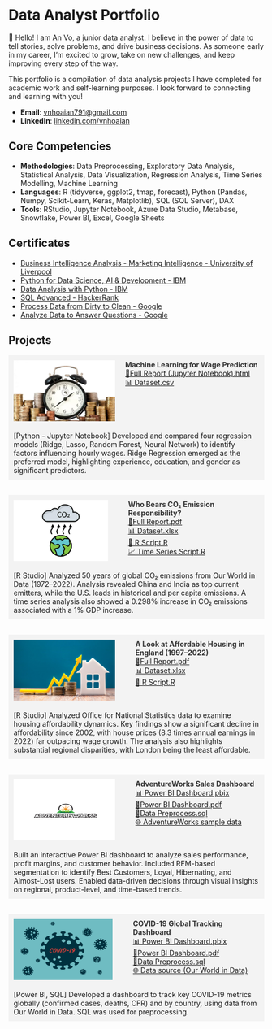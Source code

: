# Data Analyst Portfolio
 
👋 Hello!
I am An Vo, a junior data analyst. I believe in the power of data to tell stories, solve problems, and drive business decisions. As someone early in my career, I’m excited to grow, take on new challenges, and keep improving every step of the way.

This portfolio is a compilation of data analysis projects I have completed for academic work and self-learning purposes.
I look forward to connecting and learning with you!

- **Email**: [vnhoaian791@gmail.com](vnhoaian791@gmail.com)
- **LinkedIn**: [linkedin.com/vnhoaian](https://www.linkedin.com/in/vnhoaian/)

## Core Competencies

- **Methodologies**: Data Preprocessing, Exploratory Data Analysis, Statistical Analysis, Data Visualization, Regression Analysis, Time Series Modelling, Machine Learning 
- **Languages**: R (tidyverse, ggplot2, tmap, forecast), Python (Pandas, Numpy, Scikit-Learn, Keras, Matplotlib), SQL (SQL Server), DAX
- **Tools**: RStudio, Jupyter Notebook, Azure Data Studio, Metabase, Snowflake, Power BI, Excel, Google Sheets

## Certificates

- [Business Intelligence Analysis - Marketing Intelligence - University of Liverpool](https://space.springpod.com/certificate/7vmczuz237nj/share)
- [Python for Data Science, AI & Development - IBM](https://www.coursera.org/account/accomplishments/certificate/FMBE4JEQ4GRB)
- [Data Analysis with Python - IBM](https://www.coursera.org/account/accomplishments/certificate/AEPCPMR8L3AL)
- [SQL Advanced - HackerRank](https://www.hackerrank.com/certificates/4b6347a58d65)
- [Process Data from Dirty to Clean - Google](https://www.coursera.org/account/accomplishments/certificate/9DWGCKL8V89Q)
- [Analyze Data to Answer Questions - Google](https://www.coursera.org/account/accomplishments/certificate/TKFUYBR2D8V8)

<style>
  .hover-link {
    text-decoration: none;
    color: #333;
    font-weight: bold;
    transition: color 0.3s ease;
  }

  .hover-link:hover {
    color: #0883A0;
  }
</style>

<h2>Projects</h2>
<!-- Project: Hourly Wage Rate -->
<div style="background-color: #f3f3f3; padding: 10px; display: flex; gap: 20px;">
  <img src="assets/img/Wage Rate.jpg" align="left" width="200" height="120" >
  <div>
    <a href="https://github.com/anvo-2001/an.github.io/tree/main/Wage-Rate" target="_blank" class="hover-link">
        Machine Learning for Wage Prediction
    </a>
  <br />
    <a href="Wage-Rate/Personal Project - Hourly Wage.html" target="_blank">📘Full Report (Jupyter Notebook).html</a><br />
    <a href="Wage-Rate/BEAUTY.csv" target="_blank">📊 Dataset.csv</a>
  </div>  
</div>
<div style="background-color: #f3f3f3; padding: 10px; margin-bottom: 30px; display: flex; gap: 20px;">
[Python - Jupyter Notebook] Developed and compared four regression models (Ridge, Lasso, Random Forest, Neural Network) to identify factors influencing hourly wages. Ridge Regression emerged as the preferred model, highlighting experience, education, and gender as significant predictors.
</div>

<!-- Project: CO2 Emissions -->
<div style="background-color: #f3f3f3; padding: 10px; display: flex; gap: 20px;">
  <img src="assets/img/CO2 emissions.jpg" align="left" width="200" height="120" style="margin-right: 20px;">
  <div>
    <a href="https://github.com/anvo-2001/an.github.io/tree/main/Global-CO2-Emissions" target="_blank" class="hover-link">
        Who Bears CO₂ Emission Responsibility? 
    </a>
    <br />
    <a href="Global-CO2-Emissions/Global CO2 Emissions - Report.pdf" target="_blank">📘Full Report.pdf</a><br />
    <a href="Global-CO2-Emissions/Global CO2 Emissions - Dataset.xlsx" target="_blank">📊 Dataset.xlsx</a><br />
    <a href="Global-CO2-Emissions/Global CO2 Emissions - RScript.R" target="_blank">📄 R Script.R</a><br />
    <a href="Global-CO2-Emissions/Global CO2 Emissions - Time series (gdp and co2).R" target="_blank">📈 Time Series Script.R</a>
  </div>
</div>
<div style="background-color: #f3f3f3; padding: 10px; margin-bottom: 30px; display: flex; gap: 20px;">
[R Studio] Analyzed 50 years of global CO₂ emissions from Our World in Data (1972–2022). Analysis revealed China and India as top current emitters, while the U.S. leads in historical and per capita emissions. A time series analysis also showed a 0.298% increase in CO₂ emissions associated with a 1% GDP increase.
</div>

<!-- Project: Housing Affordability -->
<div style="background-color: #f3f3f3; padding: 10px; display: flex; gap: 20px;">
  <img src="assets/img/Housing affordability.jpg" align="left" width="200" height="120" style="margin-right: 20px;">
  <div>
    <a href="https://github.com/anvo-2001/an.github.io/tree/main/Housing-Affordability-Analysis" target="_blank" class="hover-link">
        A Look at Affordable Housing in England (1997–2022)
    </a>
    <br />
    <a href="Housing-Affordability-Analysis/Housing Affordability Report.pdf" target="_blank">📘Full Report.pdf</a><br />
    <a href="Housing-Affordability-Analysis/Dataset.xlsx" target="_blank">📊 Dataset.xlsx</a><br />
    <a href="Housing-Affordability-Analysis/Housing Affordability RScript.R" target="_blank">📄 R Script.R</a>
  </div>
</div>
<div style="background-color: #f3f3f3; padding: 10px; margin-bottom: 30px; display: flex; gap: 20px;">
[R Studio] Analyzed Office for National Statistics data to examine housing affordability dynamics. Key findings show a significant decline in affordability since 2002, with house prices (8.3 times annual earnings in 2022) far outpacing wage growth. The analysis also highlights substantial regional disparities, with London being the least affordable.
</div>

<!-- Project: AdventureWorks Dashboard -->
<div style="background-color: #f3f3f3; padding: 10px; display: flex; gap: 20px;">
  <img src="assets/img/AdventureWorks.png" align="left" width="200" height="120" style="margin-right: 20px;">
  <div>
    <a href="https://github.com/anvo-2001/an.github.io/tree/main/Adventureworks" target="_blank" class="hover-link">
        AdventureWorks Sales Dashboard
    </a>
    <br />
    <a href="https://app.powerbi.com/view?r=eyJrIjoiMTE1MjU3YWItMDc5NC00ZjVjLThjZTAtYWUyYzg4NGU5YTk5IiwidCI6IjY1NDQwOGRmLWRhNjQtNGE5NS1iOTI5LWQxYTBjMTllZjQ3MiJ9&pageName=da212b109a1a8022a0c3" target="_blank">📊 Power BI Dashboard.pbix</a><br />
    <a href="Adventureworks/AW Dashboard.pdf" target="_blank">📘Power BI Dashboard.pdf</a><br />    
    <a href="Adventureworks/AW Preprocess.sql" target="_blank">📄Data Preprocess.sql</a><br />
    <a href="https://learn.microsoft.com/en-us/sql/samples/adventureworks-install-configure?view=sql-server-ver17&tabs=ssms" target="_blank">🌐 AdventureWorks sample data</a>
  </div>
</div>
<div style="background-color: #f3f3f3; padding: 10px; margin-bottom: 30px; display: flex; gap: 20px;">
Built an interactive Power BI dashboard to analyze sales performance, profit margins, and customer behavior. Included RFM-based segmentation to identify Best Customers, Loyal, Hibernating, and Almost-Lost users. Enabled data-driven decisions through visual insights on regional, product-level, and time-based trends.
</div>

<!-- Project: Covid 19 -->
<div style="background-color: #f3f3f3; padding: 10px; display: flex; gap: 20px;">
  <img src="assets/img/Covid 19.jpg" align="left" width="200" height="120" style="margin-right: 20px;">
  <div>
    <a href="https://github.com/anvo-2001/an.github.io/tree/main/‎Covid19-Tracking" target="_blank" class="hover-link">
        COVID-19 Global Tracking Dashboard
    </a>
    <br />
    <a href="https://app.powerbi.com/view?r=eyJrIjoiMjM5Mzg4YTAtZWZjZC00Y2VkLWI5NmUtNzQwNDA3N2NkZWU3IiwidCI6IjY1NDQwOGRmLWRhNjQtNGE5NS1iOTI5LWQxYTBjMTllZjQ3MiJ9" target="_blank">📊 Power BI Dashboard.pbix</a><br />
    <a href="‎Covid19-Tracking/Covid 19 Project.pdf" target="_blank">📘Power BI Dashboard.pdf</a><br />        
    <a href="‎Covid19-Tracking/Covid 19 Project.sql" target="_blank">📄Data Preprocess.sql</a><br />
    <a href="https://ourworldindata.org/covid-deaths" target="_blank">🌐 Data source (Our World in Data)</a><br />
  </div>
</div>
<div style="background-color: #f3f3f3; padding: 10px; margin-bottom: 30px; display: flex; gap: 20px;">
[Power BI, SQL] Developed a dashboard to track key COVID-19 metrics globally (confirmed cases, deaths, CFR) and by country, using data from Our World in Data. SQL was used for preprocessing.
</div>
